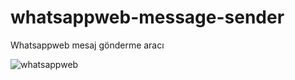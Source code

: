 # whatsappweb-message-sender
Whatsappweb mesaj gönderme aracı

![whatsappweb](https://github.com/dursunkatar/whatsappweb-message-sender/blob/master/screen.jpg)
